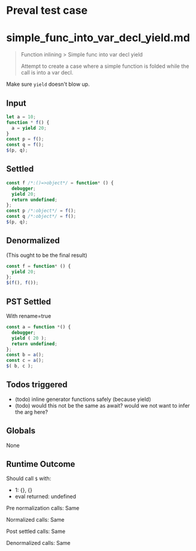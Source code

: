 # Preval test case

# simple_func_into_var_decl_yield.md

> Function inlining > Simple func into var decl yield
>
> Attempt to create a case where a simple function is folded while the call is into a var decl.

Make sure `yield` doesn't blow up.

## Input

`````js filename=intro
let a = 10;
function * f() {
  a = yield 20;
}
const p = f();
const q = f();
$(p, q);
`````


## Settled


`````js filename=intro
const f /*:()=>object*/ = function* () {
  debugger;
  yield 20;
  return undefined;
};
const p /*:object*/ = f();
const q /*:object*/ = f();
$(p, q);
`````


## Denormalized
(This ought to be the final result)

`````js filename=intro
const f = function* () {
  yield 20;
};
$(f(), f());
`````


## PST Settled
With rename=true

`````js filename=intro
const a = function *() {
  debugger;
  yield ( 20 );
  return undefined;
};
const b = a();
const c = a();
$( b, c );
`````


## Todos triggered


- (todo) inline generator functions safely (because yield)
- (todo) would this not be the same as await? would we not want to infer the arg here?


## Globals


None


## Runtime Outcome


Should call `$` with:
 - 1: {}, {}
 - eval returned: undefined

Pre normalization calls: Same

Normalized calls: Same

Post settled calls: Same

Denormalized calls: Same
